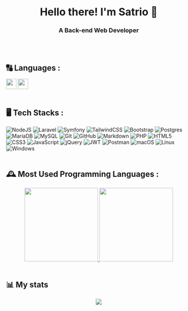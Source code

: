 <h1 align="center">Hello there! I'm Satrio 👋</h1>
<h3 align="center">A Back-end Web Developer</h3>
<br><br>

## 🔠 Languages :
<img width=28 src="https://github.com/csmoore/country-flag-icons/blob/master/country-flags-4x3-svg/id.svg" /> <img width=28 src="https://github.com/csmoore/country-flag-icons/blob/master/country-flags-4x3-svg/us.svg" /> 
<br><br>

## 🖥️ Tech Stacks :
![NodeJS](https://img.shields.io/badge/node.js-6DA55F?style=for-the-badge&logo=node.js&logoColor=white&color=3fb950) ![Laravel](https://img.shields.io/badge/laravel-%23FF2D20.svg?style=for-the-badge&logo=laravel&logoColor=white&color=F9322C) ![Symfony](https://img.shields.io/badge/symfony-%23000000.svg?style=for-the-badge&logo=symfony&logoColor=white&color=F9322C) ![TailwindCSS](https://img.shields.io/badge/tailwindcss-%2338B2AC.svg?style=for-the-badge&logo=tailwind-css&logoColor=white&color=navy) ![Bootstrap](https://img.shields.io/badge/bootstrap-%238511FA.svg?style=for-the-badge&logo=bootstrap&logoColor=white&color=navy) ![Postgres](https://img.shields.io/badge/postgres-%23316192.svg?style=for-the-badge&logo=postgresql&logoColor=white&color=blue) ![MariaDB](https://img.shields.io/badge/MariaDB-003545?style=for-the-badge&logo=mariadb&logoColor=white&color=blue) ![MySQL](https://img.shields.io/badge/mysql-%2300f.svg?style=for-the-badge&logo=mysql&logoColor=white&color=blue) ![Git](https://img.shields.io/badge/git-%23F05033.svg?style=for-the-badge&logo=git&logoColor=white&color=red) ![GitHub](https://img.shields.io/badge/github-%23121011.svg?style=for-the-badge&logo=github&logoColor=white&color=red) ![Markdown](https://img.shields.io/badge/markdown-%23000000.svg?style=for-the-badge&logo=markdown&logoColor=white&color=red) ![PHP](https://img.shields.io/badge/php-%23777BB4.svg?style=for-the-badge&logo=php&logoColor=white&color=orange) ![HTML5](https://img.shields.io/badge/html5-%23E34F26.svg?style=for-the-badge&logo=html5&logoColor=white&color=orange) ![CSS3](https://img.shields.io/badge/css3-%231572B6.svg?style=for-the-badge&logo=css3&logoColor=white&color=orange) ![JavaScript](https://img.shields.io/badge/javascript-%23323330.svg?style=for-the-badge&logo=javascript&logoColor=%23F7DF1E&color=orange) ![jQuery](https://img.shields.io/badge/jquery-%230769AD.svg?style=for-the-badge&logo=jquery&logoColor=white&color=orange) ![JWT](https://img.shields.io/badge/JWT-black?style=for-the-badge&logo=JSON%20web%20tokens&color=brown) ![Postman](https://img.shields.io/badge/Postman-FF6C37?style=for-the-badge&logo=postman&logoColor=white&color=brown) ![macOS](https://img.shields.io/badge/mac%20os-000000?style=for-the-badge&logo=macos&logoColor=F0F0F0&color=black) ![Linux](https://img.shields.io/badge/Linux-FCC624?style=for-the-badge&logo=linux&logoColor=black&color=black) ![Windows](https://img.shields.io/badge/Windows-0078D6?style=for-the-badge&logo=windows&logoColor=white&color=black)
<br><br>

## 🕰️ Most Used Programming Languages :
<a href="https://github.com/dragonestrio">
  <div align="center">
  <img height=200 src="https://github-readme-stats.vercel.app/api/top-langs/?username=dragonestrio&langs_count=8&hide_progress=true&hide_border=true&bg_color=fff&title_color=e96443&text_color=000" />
  <img height=200 src="https://github-readme-stats.vercel.app/api/top-langs/?username=dragonestrio&langs_count=8&layout=donut&hide_border=true&bg_color=fff&title_color=e96443&text_color=000" />
  </div>
</a>
<br>

## 📊 My stats
<a href="https://github.com/dragonestrio">
  <div align="center">
  <img src="https://github-readme-streak-stats.herokuapp.com/?user=dragonestrio&hide_border=true&bg_color=30,e96443,904e95&title_color=fff&text_color=fff" />
  </div>
</a>
<br>
